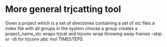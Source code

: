 # More general trjcatting tool

Given a project which is a set of directories containing a set of xtc files
a index file with all groups in the system
choose a group
creates a project_name_xtc
wraps trjcat and trjconv 
wrap throwing away frames -skip or -dt for trjconv
pbc mol 
TIMESTEPS

<!-- # wrap trjorder for solvent -->
